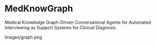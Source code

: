 # MedKnowGraph
Medical Knowledge Graph-Driven Conversational Agents for Automated Interviewing as Support Systems for Clinical Diagnosis.

Images/graph.png
